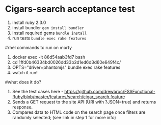 # Cigars-search acceptance test

1. install ruby 2.3.0
2. install bundler ```gem install bundler```
3. install required gems ```bundle install ```
4. run tests ```bundle exec rake features```


#rhel commands to run on morty

1. docker exec -it 86d54aab3fd7 bash
2. cd 1ffd0b46334bd0026dd33b2d1ed6d3d60e649f4c/
3. OPTS="driver=phantomjs" bundle exec rake features
4. watch it run!

#what does it do?
1. See the test cases here - https://github.com/drewbroc/FSSFunctional-Ruby/blob/master/features/search/cigar_search.feature
2. Sends a GET request to the site API (URl with ?JSON=true) and returns response.
3. Compares data to HTML code on the search page once filters are randomly selected; (see link in step 1 for more info) 



